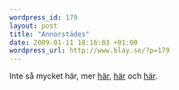 ```yaml
--- 
wordpress_id: 179
layout: post
title: "Annorstädes"
date: 2009-01-11 18:16:03 +01:00
wordpress_url: http://www.blay.se/?p=179
---
```

Inte så mycket här, mer <a href="http://www.bevarainternet.se" target="_blank">här</a>, <a href="http://www.piratbyran.org/s23k" target="_blank">här</a> och <a href="http://hackerspaces.org/wiki/Forskningsavdelningen" target="_blank">här</a>.
